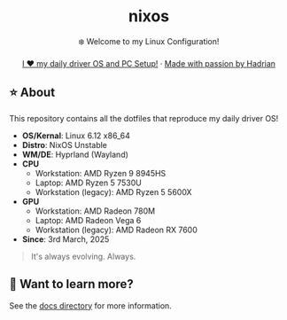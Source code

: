 <div align="center">
  <h1 align="center">nixos</h3>
  <p align="center">
    ❄️ Welcome to my Linux Configuration! 
    <br />
    <br />
    <a href="https://hadrian.cc">I ❤️ my daily driver OS and PC Setup!</a>
    ·
    <a href="https://hadrian.cc">Made with passion by Hadrian</a>
  </p>
</div>


## ⭐ About
This repository contains all the dotfiles that reproduce my daily driver OS!
- **OS/Kernal**: Linux 6.12 x86_64
- **Distro**: NixOS Unstable
- **WM/DE**: Hyprland (Wayland)
- **CPU**
  - Workstation: AMD Ryzen 9 8945HS 
  - Laptop: AMD Ryzen 5 7530U
  - Workstation (legacy): AMD Ryzen 5 5600X
- **GPU**
  - Workstation: AMD Radeon 780M
  - Laptop: AMD Radeon Vega 6
  - Workstation (legacy): AMD Radeon RX 7600
- **Since**: 3rd March, 2025

> It's always evolving. Always. 

## 📑 Want to learn more?
See the [docs directory](docs) for more information.
